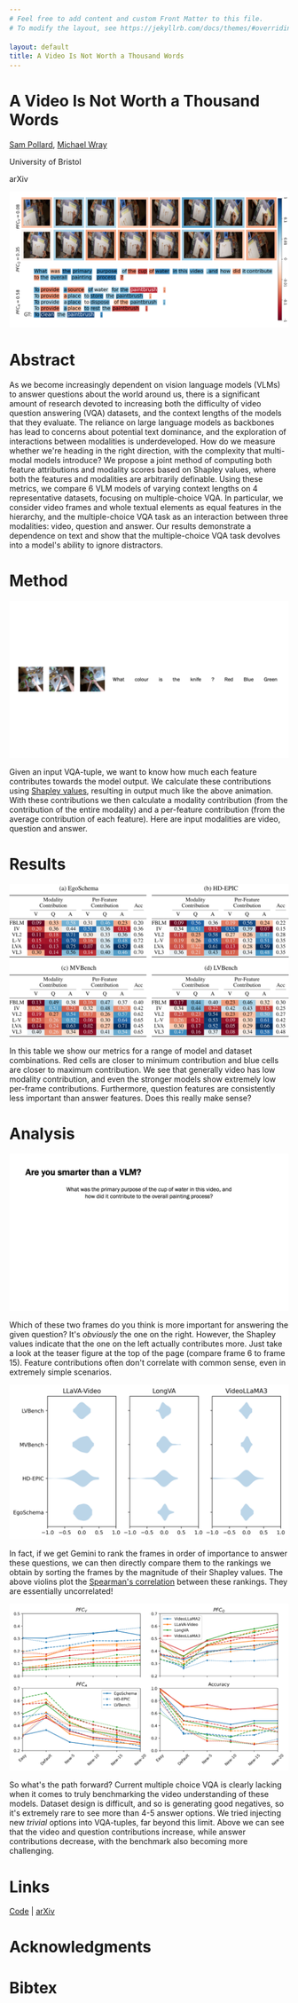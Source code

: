 ```yaml
---
# Feel free to add content and custom Front Matter to this file.
# To modify the layout, see https://jekyllrb.com/docs/themes/#overriding-theme-defaults

layout: default
title: A Video Is Not Worth a Thousand Words
---
```


# A Video Is Not Worth a Thousand Words

[Sam Pollard](https://sjpollard.github.io), [Michael Wray](https://mwray.github.io)

University of Bristol

arXiv

![Intro](./assets/intro.png)

# Abstract

As we become increasingly dependent on vision language models (VLMs) to answer questions about the world around us, there is a significant amount of research devoted to increasing both the difficulty of video question answering (VQA) datasets, and the context lengths of the models that they evaluate. The reliance on large language models as backbones has lead to concerns about potential text dominance, and the exploration of interactions between modalities is underdeveloped. How do we measure whether we're heading in the right direction, with the complexity that multi-modal models introduce? We propose a joint method of computing both feature attributions and modality scores based on Shapley values, where both the features and modalities are arbitrarily definable. Using these metrics, we compare 6 VLM models of varying context lengths on 4 representative datasets, focusing on multiple-choice VQA. In particular, we consider video frames and whole textual elements as equal features in the hierarchy, and the multiple-choice VQA task as an interaction between three modalities: video, question and answer. Our results demonstrate a dependence on text and show that the multiple-choice VQA task devolves into a model's ability to ignore distractors.

# Method

![Method](./assets/method.gif)

Given an input VQA-tuple, we want to know how much each feature contributes towards the model output. We calculate these contributions using [Shapley values](https://en.wikipedia.org/wiki/Shapley_value), resulting in output much like the above animation. With these contributions we then calculate a modality contribution (from the contribution of the entire modality) and a per-feature contribution (from the average contribution of each feature). Here are input modalities are video, question and answer.

# Results

![Table](./assets/table.png)

In this table we show our metrics for a range of model and dataset combinations. Red cells are closer to minimum contribution and blue cells are closer to maximum contribution. We see that generally video has low modality contribution, and even the stronger models show extremely low per-frame contributions. Furthermore, question features are consistently less important than answer features. Does this really make sense?

# Analysis

![Question](./assets/smarter_than_a_vlm.gif)

Which of these two frames do you think is more important for answering the given question? It's *obviously* the one on the right. However, the Shapley values indicate that the one on the left actually contributes more. Just take a look at the teaser figure at the top of the page (compare frame 6 to frame 15). Feature contributions often don't correlate with common sense, even in extremely simple scenarios.

![Answer Replacement](./assets/gemini_correlation.png)

In fact, if we get Gemini to rank the frames in order of importance to answer these questions, we can then directly compare them to the rankings we obtain by sorting the frames by the magnitude of their Shapley values. The above violins plot the [Spearman's correlation](https://en.wikipedia.org/wiki/Spearman%27s_rank_correlation_coefficient) between these rankings. They are essentially uncorrelated!

![Answer Replacement](./assets/answer_replacement.png)

So what's the path forward? Current multiple choice VQA is clearly lacking when it comes to truly benchmarking the video understanding of these models. Dataset design is difficult, and so is generating good negatives, so it's extremely rare to see more than 4-5 answer options. We tried injecting new *trivial* options into VQA-tuples, far beyond this limit. Above we can see that the video and question contributions increase, while answer contributions decrease, with the benchmark also becoming more challenging.

# Links
[Code](https://github.com/sjpollard/a-video-is-not-worth-a-thousand-words) | [arXiv]()

# Acknowledgments

# Bibtex

```

```

